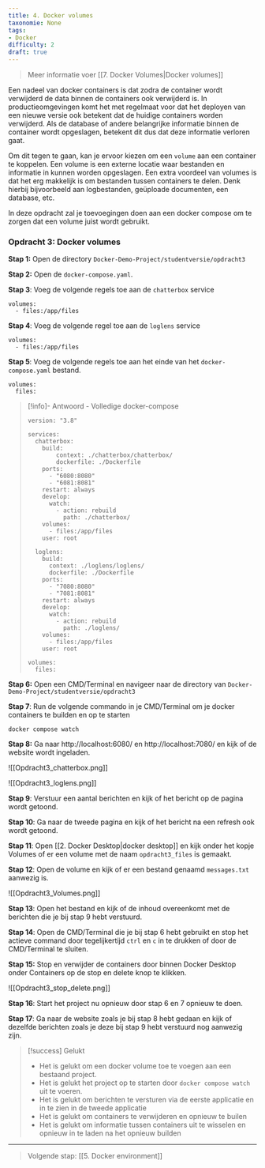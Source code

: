 ```yaml
---
title: 4. Docker volumes
taxonomie: None
tags:
- Docker
difficulty: 2
draft: true 
---
```

> Meer informatie voer [[7. Docker Volumes|Docker volumes]]

Een nadeel van docker containers is dat zodra de container wordt verwijderd de data binnen de containers ook verwijderd is. In productieomgevingen komt het met regelmaat voor dat het deployen van een nieuwe versie ook betekent dat de huidige containers worden verwijderd. Als de database of andere belangrijke informatie binnen de container wordt opgeslagen, betekent dit dus dat deze informatie verloren gaat.

Om dit tegen te gaan, kan je ervoor kiezen om een `volume` aan een container te koppelen. Een volume is een externe locatie waar bestanden en informatie in kunnen worden opgeslagen. Een extra voordeel van volumes is dat het erg makkelijk is om bestanden tussen containers te delen. Denk hierbij bijvoorbeeld aan logbestanden, geüploade documenten, een database, etc.

In deze opdracht zal je toevoegingen doen aan een docker compose om te zorgen dat een volume juist wordt gebruikt.

### Opdracht 3: Docker volumes
**Stap 1:** Open de directory `Docker-Demo-Project/studentversie/opdracht3`

**Stap 2:** Open de `docker-compose.yaml`.

**Stap 3**: Voeg de volgende regels toe aan de `chatterbox` service
```
volumes:
  - files:/app/files
```

**Stap 4**: Voeg de volgende regel toe aan de `loglens` service
```
volumes:
  - files:/app/files
```

**Stap 5**: Voeg de volgende regels toe aan het einde van het `docker-compose.yaml` bestand.
```
volumes:
  files:
```

> [!info]- Antwoord - Volledige docker-compose
> ```
> version: "3.8"
> 
> services:
>   chatterbox:
>     build:
>         context: ./chatterbox/chatterbox/
>         dockerfile: ./Dockerfile
>     ports:
>       - "6080:8080"
>       - "6081:8081"
>     restart: always
>     develop:
>       watch:
>         - action: rebuild
>           path: ./chatterbox/
>     volumes:
>       - files:/app/files
>     user: root
> 
>   loglens:
>     build:
>       context: ./loglens/loglens/
>       dockerfile: ./Dockerfile
>     ports:
>       - "7080:8080"
>       - "7081:8081"
>     restart: always
>     develop:
>       watch:
>         - action: rebuild
>           path: ./loglens/
>     volumes:
>       - files:/app/files
>     user: root
> 
> volumes:
>   files: 
> ```

**Stap 6:** Open een CMD/Terminal en navigeer naar de directory van `Docker-Demo-Project/studentversie/opdracht3`

**Stap 7**: Run de volgende commando in je CMD/Terminal om je docker containers te builden en op te starten
```
docker compose watch
```

**Stap 8:** Ga naar http://localhost:6080/ en http://localhost:7080/ en kijk of de website wordt ingeladen.

![[Opdracht3_chatterbox.png]]

![[Opdracht3_loglens.png]]

**Stap 9**: Verstuur een aantal berichten en kijk of het bericht op de pagina wordt getoond.

**Stap 10**: Ga naar de tweede pagina en kijk of het bericht na een refresh ook wordt getoond.

**Stap 11**: Open [[2. Docker Desktop|docker desktop]] en kijk onder het kopje Volumes of er een volume met de naam `opdracht3_files` is gemaakt. 

**Stap 12**: Open de volume en kijk of er een bestand genaamd `messages.txt` aanwezig is.

![[Opdracht3_Volumes.png]]

**Stap 13**: Open het bestand en kijk of de inhoud overeenkomt met de berichten die je bij stap 9 hebt verstuurd.

**Stap 14**: Open de CMD/Terminal die je bij stap 6 hebt gebruikt en stop het actieve command door tegelijkertijd `ctrl` en `c` in te drukken of door de CMD/Terminal te sluiten.

**Stap 15:** Stop en verwijder de containers door binnen Docker Desktop onder Containers op de stop en delete knop te klikken.

![[Opdracht3_stop_delete.png]]

**Stap 16**: Start het project nu opnieuw door stap 6 en 7 opnieuw te doen.

**Stap 17**: Ga naar de website zoals je bij stap 8 hebt gedaan en kijk of dezelfde berichten zoals je deze bij stap 9 hebt verstuurd nog aanwezig zijn.

> [!success] Gelukt
> - Het is gelukt om een docker volume toe te voegen aan een bestaand project.
> - Het is gelukt het project op te starten door `docker compose watch` uit te voeren.
> - Het is gelukt om berichten te versturen via de eerste applicatie en in te zien in de tweede applicatie
> - Het is gelukt om containers te verwijderen en opnieuw te builen
> - Het is gelukt om informatie tussen containers uit te wisselen en opnieuw in te laden na het opnieuw builden

---
> Volgende stap: [[5. Docker environment]]
